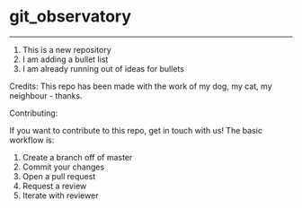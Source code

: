 # git_observatory
---------

1. This is a new repository
2. I am adding a bullet list
3. I am already running out of ideas for bullets

Credits:
This repo has been made with the work of my dog, my cat, my neighbour - thanks.

Contributing:

If you want to contribute to this repo, get in touch with us! The basic workflow is:
1. Create a branch off of master
2. Commit your changes
3. Open a pull request
4. Request a review
5. Iterate with reviewer
